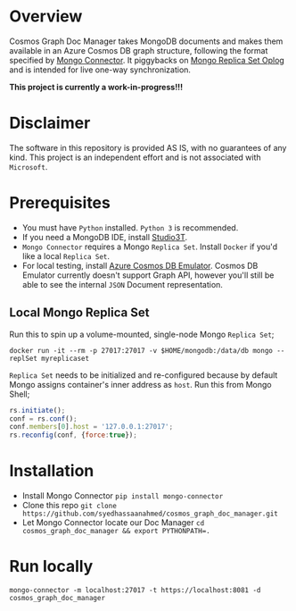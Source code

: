 # Overview
Cosmos Graph Doc Manager takes MongoDB documents and makes them available in an Azure Cosmos DB graph structure, following the format specified by [Mongo Connector](https://github.com/10gen-labs/mongo-connector). It piggybacks on [Mongo Replica Set Oplog](https://docs.mongodb.com/manual/core/replica-set-oplog/) and is intended for live one-way synchronization. 

**This project is currently a work-in-progress!!!**

# Disclaimer
The software in this repository is provided AS IS, with no guarantees of any kind. This project is an independent effort and is not associated with `Microsoft`.

# Prerequisites
- You must have `Python` installed. `Python 3` is recommended.
- If you need a MongoDB IDE, install [Studio3T](https://studio3t.com/download/).
- `Mongo Connector` requires a Mongo `Replica Set`. Install `Docker` if you'd like a local `Replica Set`.
- For local testing, install [Azure Cosmos DB Emulator](https://docs.microsoft.com/en-us/azure/cosmos-db/local-emulator). Cosmos DB Emulator currently doesn't support Graph API, however you'll still be able to see the internal `JSON` Document representation.

## Local Mongo Replica Set
Run this to spin up a volume-mounted, single-node Mongo `Replica Set`;
```
docker run -it --rm -p 27017:27017 -v $HOME/mongodb:/data/db mongo --replSet myreplicaset
```

`Replica Set` needs to be initialized and re-configured because by default Mongo assigns container's inner address as `host`. Run this from Mongo Shell;
```javascript
rs.initiate(); 
conf = rs.conf();
conf.members[0].host = '127.0.0.1:27017';
rs.reconfig(conf, {force:true});
```

# Installation
- Install Mongo Connector `pip install mongo-connector`
- Clone this repo `git clone https://github.com/syedhassaanahmed/cosmos_graph_doc_manager.git`
- Let Mongo Connector locate our Doc Manager `cd cosmos_graph_doc_manager && export PYTHONPATH=.`

# Run locally
`mongo-connector -m localhost:27017 -t https://localhost:8081 -d cosmos_graph_doc_manager`